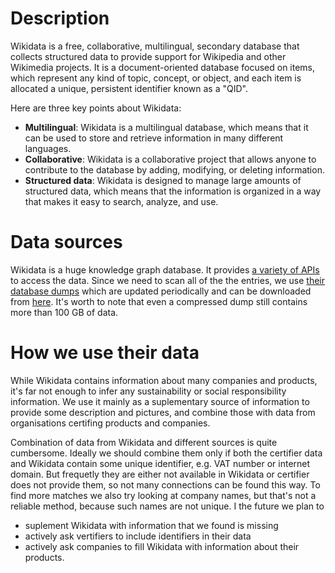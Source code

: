 # Description

Wikidata is a free, collaborative, multilingual, secondary database
that collects structured data to provide support for Wikipedia and other Wikimedia projects.
It is a document-oriented database focused on items, which represent any kind of topic, concept, or object,
and each item is allocated a unique, persistent identifier known as a "QID".

Here are three key points about Wikidata:

 - **Multilingual**: Wikidata is a multilingual database, which means that it can be used to store and
   retrieve information in many different languages.
 - **Collaborative**: Wikidata is a collaborative project that allows anyone to contribute to the database
   by adding, modifying, or deleting information.
 - **Structured data**: Wikidata is designed to manage large amounts of structured data,
   which means that the information is organized in a way that makes it easy to search, analyze, and use.

# Data sources

Wikidata is a huge knowledge graph database.
It provides [a variety of APIs](https://www.wikidata.org/wiki/Wikidata:Data_access) to access the data.
Since we need to scan all of the the entries,
we use [their database dumps](https://www.wikidata.org/wiki/Wikidata:Database_download)
which are updated periodically and
can be downloaded from [here](https://dumps.wikimedia.org/wikidatawiki/entities/).
It's worth to note that even a compressed dump still contains more than 100 GB of data. 

# How we use their data

While Wikidata contains information about many companies and products,
it's far not enough to infer any sustainability or social responsibility information. 
We use it mainly as a suplementary source of information to provide some description and pictures,
and combine those with data from organisations certifing products and companies.

Combination of data from Wikidata and different sources is quite cumbersome.
Ideally we should combine them only if both the certifier data and Wikidata contain some unique identifier,
e.g. VAT number or internet domain.
But frequetly they are either not available in Wikidata or certifier does not provide them,
so not many connections can be found this way.
To find more matches we also try looking at company names, but that's not a reliable method,
because such names are not unique.
I the future we plan to
 - suplement Wikidata with information that we found is missing
 - actively ask vertifiers to include identifiers in their data
 - actively ask companies to fill Wikidata with information about their products.
